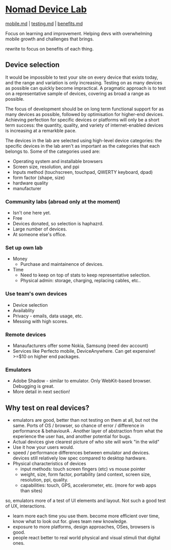 # [Nomad Device Lab](index.md)

[mobile.md](mobile.md) | [testing.md](testing.md) | [benefits.md](benefits.md)

Focus on learning and improvement. Helping devs with overwhelming mobile growth and challenges that brings.

rewrite to focus on benefits of each thing.

## Device selection

It would be impossible to test your site on every device that exists today, and the range and variation is only increasing. Testing on as many devices as possible can quickly become impractical. A pragmatic approach is to test on a representative sample of devices, covering as broad a range as possible.

The focus of development should be on long term functional support for as many devices as possible, followed by optimisation for higher-end devices. Achieving perfection for specific devices or platforms will only be a short term success: the quantity, quality, and variety of internet-enabled devices is increasing at a remarkble pace.

The devices in the lab are selected using high-level device categories: the specific devices in the lab aren't as important as the categories that each belongs to. Some of the categories used are:

* Operating system and installable browsers
* Screen size, resolution, and ppi
* Inputs method (touchscreen, touchpad, QWERTY keyboard, dpad)
* form factor (shape, size)
* hardware quality
* manufacturer




### Community labs (abroad only at the moment)

* Isn't one here yet.
* Free
* Devices donated, so selection is haphazrd.
* Large number of devices.
* At someone else's office.

### Set up own lab

* Money
	* Purchase and maintainence of devices.
* Time
	* Need to keep on top of stats to keep representative selection.
	* Physical admin: storage, charging, replacing cables, etc.. 

### Use team's own devices

* Device selection
* Availablity
* Privacy - emails, data usage, etc.
* Messing with high scores.


### Remote devices

* Manaufacturers offer some Nokia, Samsung (need dev account)
* Services like Perfecto mobile, DeviceAnywhere. Can get expensive! >=$10 on higher end packages.

### Emulators

* Adobe Shadow - similar to emulator. Only WebKit-based browser. Debugging is great.
* More detail in next section!

## Why test on real devices?

* emulators are good, better than not testing on them at all, but not the same. Ports of OS / browser, so chance of error / difference in performance & behaviourA . Another layer of abstraction from what the experience the user has, and another potential for bugs.
* Actual devices give clearest picture of who site will work "in the wild"
* Use it how your users would.
* speed / performance differences between emulator and devices. devices still relatively low spec compared to desktop hardware.
* Physical characteristics of devices
	* input methods: touch screen fingers (etc) vs mouse pointer
	* weight, size, form factor, portability (and context, screen size, resolution, ppi, quality.
	* capabilities: touch, GPS, accelerometer, etc. (more for web apps than sites)

so, emulators more of a test of UI elements and layout. Not such a good test of UX, interactions.

* learn more each time you use them. become more efficient over time, know what to look out for. gives team new knowledge.
* exposure to more platforms, design approaches, OSes, browsers is good.
* people react better to real world physical and visual stimuli that digital ones.
